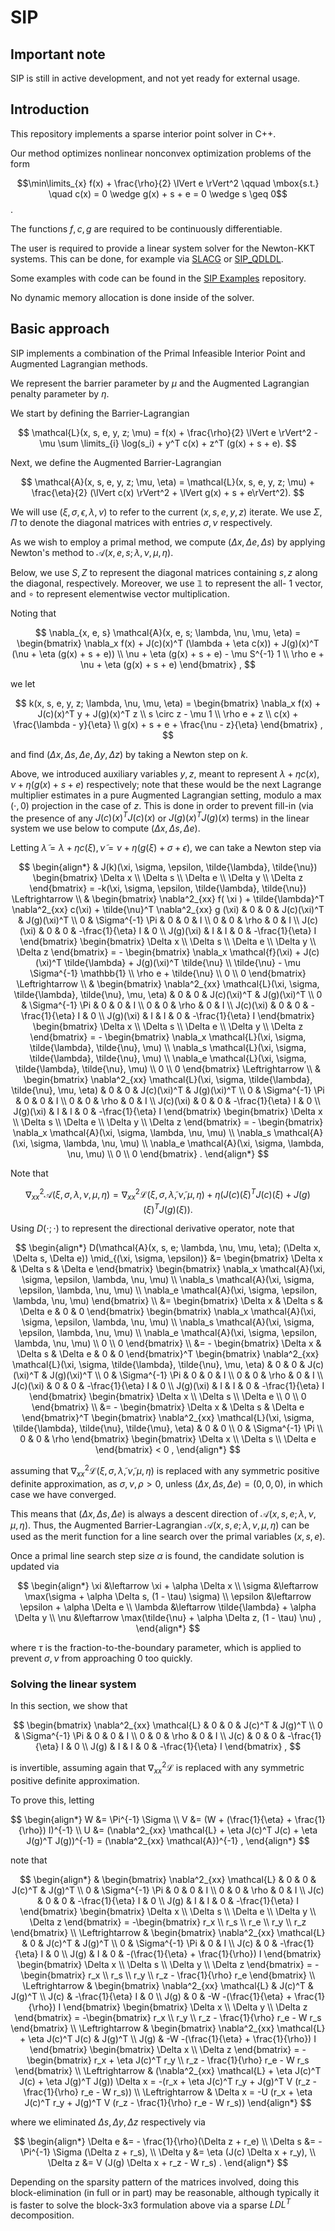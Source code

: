 # SIP

## Important note

SIP is still in active development, and not yet ready for external usage.

## Introduction

This repository implements a sparse interior point solver in C++.

Our method optimizes nonlinear nonconvex optimization problems of the form

$$\min\limits_{x} f(x) + \frac{\rho}{2} \lVert e \rVert^2 \qquad \mbox{s.t.}
  \quad c(x) = 0 \wedge g(x) + s + e = 0 \wedge s \geq 0$$.

The functions $f, c, g$ are required to be continuously differentiable.

The user is required to provide a linear system solver for the Newton-KKT systems.
This can be done, for example via
[SLACG](https://github.com/joaospinto/slacg)
or
[SIP_QDLDL](https://github.com/joaospinto/sip_qdldl).

Some examples with code can be found in the
[SIP Examples](https://github.com/joaospinto/sip_examples) repository.

No dynamic memory allocation is done inside of the solver.


## Basic approach

SIP implements a combination of the Primal Infeasible Interior Point and
Augmented Lagrangian methods.

We represent the barrier parameter by $\mu$ and the Augmented Lagrangian
penalty parameter by $\eta$.

We start by defining the Barrier-Lagrangian

$$
\mathcal{L}(x, s, e, y, z; \mu) =
f(x) + \frac{\rho}{2} \lVert e \rVert^2 - \mu \sum \limits_{i} \log(s_i) +
y^T c(x) + z^T (g(x) + s + e).
$$

Next, we define the Augmented Barrier-Lagrangian

$$
\mathcal{A}(x, s, e, y, z; \mu, \eta) = \mathcal{L}(x, s, e, y, z; \mu) +
\frac{\eta}{2} (\lVert c(x) \rVert^2 + \lVert g(x) + s + e\rVert^2).
$$

We will use $(\xi, \sigma, \epsilon, \lambda, \nu)$ to refer to
the current $(x, s, e, y, z)$ iterate. We use $\Sigma, \Pi$ to denote
the diagonal matrices with entries $\sigma, \nu$ respectively.

As we wish to employ a primal method, we compute $(\Delta x, \Delta e, \Delta s)$
by applying Newton's method to $\mathcal{A}(x, e, s; \lambda, \nu, \mu, \eta)$.

Below, we use $S, Z$ to represent the diagonal matrices containing $s, z$
along the diagonal, respectively. Moreover, we use $\mathbb{1}$ to represent
the all- $1$ vector, and $\circ$ to represent elementwise vector multiplication.

Noting that

$$
\nabla_{x, e, s} \mathcal{A}(x, e, s; \lambda, \nu, \mu, \eta) =
\begin{bmatrix}
\nabla_x f(x) + J(c)(x)^T (\lambda + \eta c(x)) + J(g)(x)^T (\nu + \eta (g(x) + s + e)) \\
\nu + \eta (g(x) + s + e) - \mu S^{-1} 1 \\
\rho e + \nu + \eta (g(x) + s + e)
\end{bmatrix} ,
$$

we let

$$
k(x, s, e, y, z; \lambda, \nu, \mu, \eta) =
\begin{bmatrix}
\nabla_x f(x) + J(c)(x)^T y + J(g)(x)^T z \\
s \circ z - \mu 1 \\
\rho e + z \\
c(x) + \frac{\lambda - y}{\eta} \\
g(x) + s + e + \frac{\nu - z}{\eta}
\end{bmatrix} ,
$$

and find $(\Delta x, \Delta s, \Delta e, \Delta y, \Delta z)$ by taking a Newton step on $k$.

Above, we introduced auxiliary variables $y, z$, meant to represent
$\lambda + \eta c(x), \nu + \eta (g(x) + s + e)$ respectively; note that these would
be the next Lagrange multiplier estimates in a pure Augmented Lagrangian setting,
modulo a $\max(\cdot, 0)$ projection in the case of $z$.
This is done in order to prevent fill-in (via the presence of any
$J(c)(x)^T J(c)(x)$ or $J(g)(x)^T J(g)(x)$ terms) in the linear system we use
below to compute $(\Delta x, \Delta s, \Delta e)$.

Letting $\tilde{\lambda} = \lambda + \eta c(\xi), \tilde{\nu} = \nu + \eta (g(\xi) + \sigma + \epsilon)$,
we can take a Newton step via

$$
\begin{align*}
& J(k)(\xi, \sigma, \epsilon, \tilde{\lambda}, \tilde{\nu})
\begin{bmatrix}
\Delta x \\
\Delta s \\
\Delta e \\
\Delta y \\
\Delta z
\end{bmatrix} =
-k(\xi, \sigma, \epsilon, \tilde{\lambda}, \tilde{\nu})
\Leftrightarrow \\
& \begin{bmatrix}
  \nabla^2_{xx} f( \xi ) + \tilde{\lambda}^T \nabla^2_{xx} c(\xi) + \tilde{\nu}^T \nabla^2_{xx} g (\xi) & 0 & 0 & J(c)(\xi)^T & J(g)(\xi)^T \\
  0 & \Sigma^{-1} \Pi & 0 & 0 & I \\
  0 & 0 & \rho & 0 & I \\
  J(c)(\xi) & 0 & 0 & -\frac{1}{\eta} I & 0 \\
  J(g)(\xi) & I & I & 0 & -\frac{1}{\eta} I
  \end{bmatrix}
\begin{bmatrix}
\Delta x \\
\Delta s \\
\Delta e \\
\Delta y \\
\Delta z
\end{bmatrix}
= - \begin{bmatrix}
    \nabla_x \mathcal{f}(\xi) + J(c)(\xi)^T \tilde{\lambda} + J(g)(\xi)^T \tilde{\nu} \\
    \tilde{\nu} - \mu \Sigma^{-1} \mathbb{1} \\
    \rho e + \tilde{\nu} \\
    0 \\
    0
    \end{bmatrix} \Leftrightarrow \\
& \begin{bmatrix}
  \nabla^2_{xx} \mathcal{L}(\xi, \sigma, \tilde{\lambda}, \tilde{\nu}, \mu, \eta) & 0 & 0 & J(c)(\xi)^T & J(g)(\xi)^T \\
  0 & \Sigma^{-1} \Pi & 0 & 0 & I \\
  0 & 0 & \rho & 0 & I \\
  J(c)(\xi) & 0 & 0 & -\frac{1}{\eta} I & 0 \\
  J(g)(\xi) & I & I & 0 & -\frac{1}{\eta} I
  \end{bmatrix}
\begin{bmatrix}
\Delta x \\
\Delta s \\
\Delta e \\
\Delta y \\
\Delta z
\end{bmatrix}
= - \begin{bmatrix}
    \nabla_x \mathcal{L}(\xi, \sigma, \tilde{\lambda}, \tilde{\nu}, \mu) \\
    \nabla_s \mathcal{L}(\xi, \sigma, \tilde{\lambda}, \tilde{\nu}, \mu) \\
    \nabla_e \mathcal{L}(\xi, \sigma, \tilde{\lambda}, \tilde{\nu}, \mu) \\
    0 \\
    0
    \end{bmatrix} \Leftrightarrow \\
& \begin{bmatrix}
  \nabla^2_{xx} \mathcal{L}(\xi, \sigma, \tilde{\lambda}, \tilde{\nu}, \mu, \eta) & 0 & 0 & J(c)(\xi)^T & J(g)(\xi)^T \\
  0 & \Sigma^{-1} \Pi & 0 & 0 & I \\
  0 & 0 & \rho & 0 & I \\
  J(c)(\xi) & 0 & 0 & -\frac{1}{\eta} I & 0 \\
  J(g)(\xi) & I & I & 0 & -\frac{1}{\eta} I
  \end{bmatrix}
\begin{bmatrix}
\Delta x \\
\Delta s \\
\Delta e \\
\Delta y \\
\Delta z
\end{bmatrix}
= - \begin{bmatrix}
    \nabla_x \mathcal{A}(\xi, \sigma, \lambda, \nu, \mu) \\
    \nabla_s \mathcal{A}(\xi, \sigma, \lambda, \nu, \mu) \\
    \nabla_e \mathcal{A}(\xi, \sigma, \lambda, \nu, \mu) \\
    0 \\
    0
    \end{bmatrix} .
\end{align*}
$$

Note that

$$
\nabla^2_{xx} \mathcal{A}(\xi, \sigma, \lambda, \nu, \mu, \eta)
= \nabla^2_{xx} \mathcal{L}(\xi, \sigma, \tilde{\lambda}, \tilde{\nu}, \mu, \eta) +
\eta (J(c)(\xi)^T J(c)(\xi) + J(g)(\xi)^T J(g)(\xi)).
$$

Using $D( \cdot ; \cdot )$ to represent the directional derivative operator, note that

$$
\begin{align*} 
D(\mathcal{A}(x, s, e; \lambda, \nu, \mu, \eta); (\Delta x, \Delta s, \Delta e)) \mid_{(\xi, \sigma, \epsilon)} &=
\begin{bmatrix}
\Delta x & \Delta s & \Delta e
\end{bmatrix}
\begin{bmatrix}
\nabla_x \mathcal{A}(\xi, \sigma, \epsilon, \lambda, \nu, \mu) \\
\nabla_s \mathcal{A}(\xi, \sigma, \epsilon, \lambda, \nu, \mu) \\
\nabla_e \mathcal{A}(\xi, \sigma, \epsilon, \lambda, \nu, \mu)
\end{bmatrix} \\
&= \begin{bmatrix}
   \Delta x & \Delta s & \Delta e & 0 & 0
   \end{bmatrix}
\begin{bmatrix}
\nabla_x \mathcal{A}(\xi, \sigma, \epsilon, \lambda, \nu, \mu) \\
\nabla_s \mathcal{A}(\xi, \sigma, \epsilon, \lambda, \nu, \mu) \\
\nabla_e \mathcal{A}(\xi, \sigma, \epsilon, \lambda, \nu, \mu) \\
0 \\
0
\end{bmatrix} \\
&= - \begin{bmatrix}
     \Delta x & \Delta s & \Delta e & 0 & 0
     \end{bmatrix}^T 
\begin{bmatrix}
\nabla^2_{xx} \mathcal{L}(\xi, \sigma, \tilde{\lambda}, \tilde{\nu}, \mu, \eta) & 0 & 0 & J(c)(\xi)^T & J(g)(\xi)^T \\
0 & \Sigma^{-1} \Pi & 0 & 0 & I \\
0 & 0 & \rho & 0 & I \\
J(c)(\xi) & 0 & 0 & -\frac{1}{\eta} I & 0 \\
J(g)(\xi) & I & I & 0 & -\frac{1}{\eta} I
\end{bmatrix}
\begin{bmatrix}
\Delta x \\
\Delta s \\
\Delta e \\
0 \\
0
\end{bmatrix} \\
&= - \begin{bmatrix}
     \Delta x & \Delta s & \Delta e
     \end{bmatrix}^T 
\begin{bmatrix}
\nabla^2_{xx} \mathcal{L}(\xi, \sigma, \tilde{\lambda}, \tilde{\nu}, \tilde{\mu}, \eta) & 0 & 0 \\
0 & \Sigma^{-1} \Pi \\
0 & 0 & \rho
\end{bmatrix}
\begin{bmatrix}
\Delta x \\
\Delta s \\
\Delta e
\end{bmatrix} < 0 ,
\end{align*}
$$

assuming that $\nabla^2_{xx} \mathcal{L}(\xi, \sigma, \tilde{\lambda}, \tilde{\nu}, \mu, \eta)$
is replaced with any symmetric positive definite approximation, as $\sigma, \nu, \rho > 0$,
unless $(\Delta x, \Delta s, \Delta e) = (0, 0, 0)$, in which case we have converged.

This means that $(\Delta x, \Delta s, \Delta e)$ is always a descent direction
of $\mathcal{A}(x, s, e; \lambda, \nu, \mu, \eta)$.
Thus, the Augmented Barrier-Lagrangian $\mathcal{A}(x, s, e; \lambda, \nu, \mu, \eta)$
can be used as the merit function for a line search over the primal variables $(x, s, e)$.

Once a primal line search step size $\alpha$ is found, the candidate solution
is updated via

$$
\begin{align*}
\xi &\leftarrow \xi + \alpha \Delta x \\
\sigma &\leftarrow \max(\sigma + \alpha \Delta s, (1 - \tau) \sigma) \\
\epsilon &\leftarrow \epsilon + \alpha \Delta e \\
\lambda &\leftarrow \tilde{\lambda} + \alpha \Delta y \\
\nu &\leftarrow \max(\tilde{\nu} + \alpha \Delta z, (1 - \tau) \nu) ,
\end{align*}
$$

where $\tau$ is the fraction-to-the-boundary parameter, which is applied to
prevent $\sigma, \nu$ from approaching $0$ too quickly.

### Solving the linear system

In this section, we show that 

$$ \begin{bmatrix}
   \nabla^2_{xx} \mathcal{L} & 0 & 0 & J(c)^T & J(g)^T \\
   0 & \Sigma^{-1} \Pi & 0 & 0 & I \\
   0 & 0 & \rho & 0 & I \\
   J(c) & 0 & 0 & -\frac{1}{\eta} I & 0 \\
   J(g) & I & I & 0 & -\frac{1}{\eta} I
   \end{bmatrix} , $$

is invertible, assuming again that $\nabla^2_{xx} \mathcal{L}$ is replaced
with any symmetric positive definite approximation.

To prove this, letting

$$
\begin{align*} 
W &= \Pi^{-1} \Sigma \\
V &= (W + (\frac{1}{\eta} + \frac{1}{\rho}) I)^{-1} \\
U &= (\nabla^2_{xx} \mathcal{L} + \eta J(c)^T J(c) + \eta J(g)^T J(g))^{-1} = (\nabla^2_{xx} \mathcal{A})^{-1} ,
\end{align*} 
$$

note that

$$
\begin{align*} 
& \begin{bmatrix}
  \nabla^2_{xx} \mathcal{L} & 0 & 0 & J(c)^T & J(g)^T \\
  0 & \Sigma^{-1} \Pi & 0 & 0 & I \\
   0 & 0 & \rho & 0 & I \\
  J(c) & 0 & 0 & -\frac{1}{\eta} I & 0 \\
  J(g) & I & I & 0 & -\frac{1}{\eta} I
  \end{bmatrix}
  \begin{bmatrix}
  \Delta x \\
  \Delta s \\
  \Delta e \\
  \Delta y \\
  \Delta z
  \end{bmatrix} =
  -\begin{bmatrix}
   r_x \\
   r_s \\
   r_e \\
   r_y \\
   r_z
   \end{bmatrix} \\
\Leftrightarrow
& \begin{bmatrix}
  \nabla^2_{xx} \mathcal{L} & 0 & J(c)^T & J(g)^T \\
  0 & \Sigma^{-1} \Pi & 0 & I \\
  J(c) & 0 & -\frac{1}{\eta} I & 0 \\
  J(g) & I & 0 & -(\frac{1}{\eta} + \frac{1}{\rho}) I
  \end{bmatrix}
  \begin{bmatrix}
  \Delta x \\
  \Delta s \\
  \Delta y \\
  \Delta z
  \end{bmatrix} =
  -\begin{bmatrix}
   r_x \\
   r_s \\
   r_y \\
   r_z - \frac{1}{\rho} r_e
   \end{bmatrix} \\
\Leftrightarrow
& \begin{bmatrix}
  \nabla^2_{xx} \mathcal{L} & J(c)^T & J(g)^T \\
  J(c) & -\frac{1}{\eta} I & 0 \\
  J(g) & 0 & -W -(\frac{1}{\eta} + \frac{1}{\rho}) I
  \end{bmatrix}
  \begin{bmatrix}
  \Delta x \\
  \Delta y \\
  \Delta z
  \end{bmatrix} =
  -\begin{bmatrix}
   r_x \\
   r_y \\
   r_z - \frac{1}{\rho} r_e - W r_s
   \end{bmatrix} \\
\Leftrightarrow
& \begin{bmatrix}
  \nabla^2_{xx} \mathcal{L} + \eta J(c)^T J(c) & J(g)^T \\
  J(g) & -W -(\frac{1}{\eta} + \frac{1}{\rho}) I
  \end{bmatrix}
  \begin{bmatrix}
  \Delta x \\
  \Delta z
  \end{bmatrix} =
  -\begin{bmatrix}
   r_x + \eta J(c)^T r_y \\
   r_z - \frac{1}{\rho} r_e - W r_s
   \end{bmatrix} \\
\Leftrightarrow
& (\nabla^2_{xx} \mathcal{L} + \eta J(c)^T J(c) + \eta J(g)^T J(g)) \Delta x =
   -(r_x + \eta J(c)^T r_y + J(g)^T V (r_z - \frac{1}{\rho} r_e - W r_s)) \\
\Leftrightarrow
& \Delta x =
   -U (r_x + \eta J(c)^T r_y + J(g)^T V (r_z - \frac{1}{\rho} r_e - W r_s))
\end{align*} 
$$

where we eliminated $\Delta s, \Delta y, \Delta z$ respectively via

$$
\begin{align*}
\Delta e &= - \frac{1}{\rho}(\Delta z + r_e) \\
\Delta s &= -\Pi^{-1} \Sigma (\Delta z + r_s), \\
\Delta y &= \eta (J(c) \Delta x + r_y), \\
\Delta z &= V (J(g) \Delta x + r_z - W r_s) .
\end{align*} 
$$

Depending on the sparsity pattern of the matrices involved,
doing this block-elimination (in full or in part) may be reasonable,
although typically it is faster to solve the block-3x3 formulation above
via a sparse $L D L^T$ decomposition.
